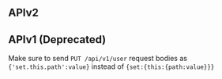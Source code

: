 ## APIv2

## APIv1 (Deprecated)
Make sure to send `PUT /api/v1/user` request bodies as `{'set.this.path':value}` instead of `{set:{this:{path:value}}}`